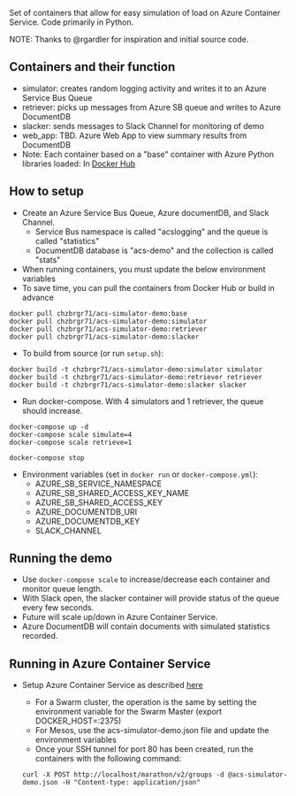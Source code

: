 Set of containers that allow for easy simulation of load on Azure Container Service. Code primarily in Python. 

NOTE: Thanks to @rgardler for inspiration and initial source code. 

## Containers and their function

  * simulator: creates random logging activity and writes it to an Azure Service Bus Queue
  * retriever: picks up messages from Azure SB queue and writes to Azure DocumentDB
  * slacker: sends messages to Slack Channel for monitoring of demo
  * web_app: TBD. Azure Web App to view summary results from DocumentDB
  * Note: Each container based on a "base" container with Azure Python libraries loaded: In [Docker Hub](https://hub.docker.com/r/chzbrgr71/acs-simulator-demo) 

## How to setup
 
  * Create an Azure Service Bus Queue, Azure documentDB, and Slack Channel.
    * Service Bus namespace is called "acslogging" and the queue is called "statistics"
    * DocumentDB database is "acs-demo" and the collection is called "stats" 
  * When running containers, you must update the below environment variables
  * To save time, you can pull the containers from Docker Hub or build in advance 

  ```
  docker pull chzbrgr71/acs-simulator-demo:base
  docker pull chzbrgr71/acs-simulator-demo:simulator
  docker pull chzbrgr71/acs-simulator-demo:retriever
  docker pull chzbrgr71/acs-simulator-demo:slacker
  ```
  
  * To build from source (or run `setup.sh`):
  
  ```
  docker build -t chzbrgr71/acs-simulator-demo:simulator simulator
  docker build -t chzbrgr71/acs-simulator-demo:retriever retriever
  docker build -t chzbrgr71/acs-simulator-demo:slacker slacker
  ```
  
  * Run docker-compose. With 4 simulators and 1 retriever, the queue should increase. 
  
  ```
  docker-compose up -d
  docker-compose scale simulate=4
  docker-compose scale retrieve=1
  
  docker-compose stop
  ```
  
  * Environment variables (set in `docker run` or `docker-compose.yml`):
    * AZURE_SB_SERVICE_NAMESPACE
    * AZURE_SB_SHARED_ACCESS_KEY_NAME
    * AZURE_SB_SHARED_ACCESS_KEY
    * AZURE_DOCUMENTDB_URI
    * AZURE_DOCUMENTDB_KEY
    * SLACK_CHANNEL
  
## Running the demo

  * Use `docker-compose scale` to increase/decrease each container and monitor queue length.
  * With Slack open, the slacker container will provide status of the queue every few seconds.
  * Future will scale up/down in Azure Container Service.
  * Azure DocumentDB will contain documents with simulated statistics recorded.

## Running in Azure Container Service

  * Setup Azure Container Service as described [here](https://azure.microsoft.com/en-us/documentation/articles/container-service-deployment)
    * For a Swarm cluster, the operation is the same by setting the environment variable for the Swarm Master (export DOCKER_HOST=:2375)
    * For Mesos, use the acs-simulator-demo.json file and update the environment variables
    * Once your SSH tunnel for port 80 has been created, run the containers with the following command:
  
    ```
    curl -X POST http://localhost/marathon/v2/groups -d @acs-simulator-demo.json -H "Content-type: application/json"
    ```